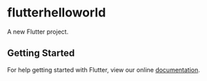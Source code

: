 # flutterhelloworld

A new Flutter project.

## Getting Started

For help getting started with Flutter, view our online
[documentation](https://flutter.io/).
